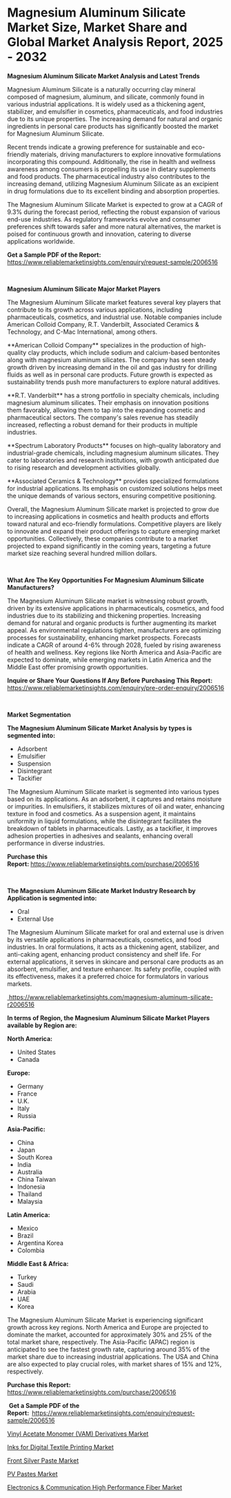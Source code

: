 <p><h1>Magnesium Aluminum Silicate Market Size, Market Share and Global Market Analysis Report, 2025 - 2032</h1></p><p><strong>Magnesium Aluminum Silicate Market Analysis and Latest Trends</strong></p>
<p><p>Magnesium Aluminum Silicate is a naturally occurring clay mineral composed of magnesium, aluminum, and silicate, commonly found in various industrial applications. It is widely used as a thickening agent, stabilizer, and emulsifier in cosmetics, pharmaceuticals, and food industries due to its unique properties. The increasing demand for natural and organic ingredients in personal care products has significantly boosted the market for Magnesium Aluminum Silicate.</p><p>Recent trends indicate a growing preference for sustainable and eco-friendly materials, driving manufacturers to explore innovative formulations incorporating this compound. Additionally, the rise in health and wellness awareness among consumers is propelling its use in dietary supplements and food products. The pharmaceutical industry also contributes to the increasing demand, utilizing Magnesium Aluminum Silicate as an excipient in drug formulations due to its excellent binding and absorption properties.</p><p>The Magnesium Aluminum Silicate Market is expected to grow at a CAGR of 9.3% during the forecast period, reflecting the robust expansion of various end-use industries. As regulatory frameworks evolve and consumer preferences shift towards safer and more natural alternatives, the market is poised for continuous growth and innovation, catering to diverse applications worldwide.</p></p>
<p><strong>Get a Sample PDF of the Report:&nbsp;</strong> <a href="https://www.reliablemarketinsights.com/enquiry/request-sample/2006516?utm_campaign=2264&utm_medium=2&utm_source=Github&utm_content=ia&utm_term=30012025&utm_id=magnesium-aluminum-silicate">https://www.reliablemarketinsights.com/enquiry/request-sample/2006516</a></p>
<p>&nbsp;</p>
<p><strong>Magnesium Aluminum Silicate Major Market Players</strong></p>
<p><p>The Magnesium Aluminum Silicate market features several key players that contribute to its growth across various applications, including pharmaceuticals, cosmetics, and industrial use. Notable companies include American Colloid Company, R.T. Vanderbilt, Associated Ceramics & Technology, and C-Mac International, among others.</p><p>**American Colloid Company** specializes in the production of high-quality clay products, which include sodium and calcium-based bentonites along with magnesium aluminum silicates. The company has seen steady growth driven by increasing demand in the oil and gas industry for drilling fluids as well as in personal care products. Future growth is expected as sustainability trends push more manufacturers to explore natural additives.</p><p>**R.T. Vanderbilt** has a strong portfolio in specialty chemicals, including magnesium aluminum silicates. Their emphasis on innovation positions them favorably, allowing them to tap into the expanding cosmetic and pharmaceutical sectors. The company's sales revenue has steadily increased, reflecting a robust demand for their products in multiple industries.</p><p>**Spectrum Laboratory Products** focuses on high-quality laboratory and industrial-grade chemicals, including magnesium aluminum silicates. They cater to laboratories and research institutions, with growth anticipated due to rising research and development activities globally.</p><p>**Associated Ceramics & Technology** provides specialized formulations for industrial applications. Its emphasis on customized solutions helps meet the unique demands of various sectors, ensuring competitive positioning.</p><p>Overall, the Magnesium Aluminum Silicate market is projected to grow due to increasing applications in cosmetics and health products and efforts toward natural and eco-friendly formulations. Competitive players are likely to innovate and expand their product offerings to capture emerging market opportunities. Collectively, these companies contribute to a market projected to expand significantly in the coming years, targeting a future market size reaching several hundred million dollars.</p></p>
<p>&nbsp;</p>
<p><strong>What Are The Key Opportunities For Magnesium Aluminum Silicate Manufacturers?</strong></p>
<p><p>The Magnesium Aluminum Silicate market is witnessing robust growth, driven by its extensive applications in pharmaceuticals, cosmetics, and food industries due to its stabilizing and thickening properties. Increasing demand for natural and organic products is further augmenting its market appeal. As environmental regulations tighten, manufacturers are optimizing processes for sustainability, enhancing market prospects. Forecasts indicate a CAGR of around 4-6% through 2028, fueled by rising awareness of health and wellness. Key regions like North America and Asia-Pacific are expected to dominate, while emerging markets in Latin America and the Middle East offer promising growth opportunities.</p></p>
<p><strong>Inquire or Share Your Questions If Any Before Purchasing This Report:</strong> <a href="https://www.reliablemarketinsights.com/enquiry/pre-order-enquiry/2006516?utm_campaign=2264&utm_medium=2&utm_source=Github&utm_content=ia&utm_term=30012025&utm_id=magnesium-aluminum-silicate">https://www.reliablemarketinsights.com/enquiry/pre-order-enquiry/2006516</a></p>
<p>&nbsp;</p>
<p><strong>Market Segmentation</strong></p>
<p><strong>The Magnesium Aluminum Silicate Market Analysis by types is segmented into:</strong></p>
<p><ul><li>Adsorbent</li><li>Emulsifier</li><li>Suspension</li><li>Disintegrant</li><li>Tackifier</li></ul></p>
<p><p>The Magnesium Aluminum Silicate market is segmented into various types based on its applications. As an adsorbent, it captures and retains moisture or impurities. In emulsifiers, it stabilizes mixtures of oil and water, enhancing texture in food and cosmetics. As a suspension agent, it maintains uniformity in liquid formulations, while the disintegrant facilitates the breakdown of tablets in pharmaceuticals. Lastly, as a tackifier, it improves adhesion properties in adhesives and sealants, enhancing overall performance in diverse industries.</p></p>
<p><strong>Purchase this Report:&nbsp;</strong><a href="https://www.reliablemarketinsights.com/purchase/2006516?utm_campaign=2264&utm_medium=2&utm_source=Github&utm_content=ia&utm_term=30012025&utm_id=magnesium-aluminum-silicate">https://www.reliablemarketinsights.com/purchase/2006516</a></p>
<p>&nbsp;</p>
<p><strong>The Magnesium Aluminum Silicate Market Industry Research by Application is segmented into:</strong></p>
<p><ul><li>Oral</li><li>External Use</li></ul></p>
<p><p>The Magnesium Aluminum Silicate market for oral and external use is driven by its versatile applications in pharmaceuticals, cosmetics, and food industries. In oral formulations, it acts as a thickening agent, stabilizer, and anti-caking agent, enhancing product consistency and shelf life. For external applications, it serves in skincare and personal care products as an absorbent, emulsifier, and texture enhancer. Its safety profile, coupled with its effectiveness, makes it a preferred choice for formulators in various markets.</p></p>
<p><a href="https://www.reliablemarketinsights.com/magnesium-aluminum-silicate-r2006516?utm_campaign=2264&utm_medium=2&utm_source=Github&utm_content=ia&utm_term=30012025&utm_id=magnesium-aluminum-silicate">&nbsp;https://www.reliablemarketinsights.com/magnesium-aluminum-silicate-r2006516</a></p>
<p><strong>In terms of Region, the Magnesium Aluminum Silicate Market Players available by Region are:</strong></p>
<p>
    <p> <strong> North America: </strong>
        <ul>
            <li>United States</li>
            <li>Canada</li>
        </ul>
        </p> 
    <p> <strong> Europe: </strong>
        <ul>
            <li>Germany</li>
            <li>France</li>
            <li>U.K.</li>
            <li>Italy</li>
            <li>Russia</li>
        </ul>
        </p> 
    <p> <strong> Asia-Pacific: </strong>
        <ul>
            <li>China</li>
            <li>Japan</li>
            <li>South Korea</li>
            <li>India</li>
            <li>Australia</li>
            <li>China Taiwan</li>
            <li>Indonesia</li>
            <li>Thailand</li>
            <li>Malaysia</li>
        </ul>
        </p> 
    <p> <strong> Latin America: </strong>
        <ul>
            <li>Mexico</li>
            <li>Brazil</li>
            <li>Argentina Korea</li>
            <li>Colombia</li>
        </ul>
        </p> 
    <p> <strong> Middle East & Africa: </strong>
        <ul>
            <li>Turkey</li>
            <li>Saudi</li>
            <li>Arabia</li>
            <li>UAE</li>
            <li>Korea</li>
        </ul>
    </p>
    </p>
<p><p>The Magnesium Aluminum Silicate Market is experiencing significant growth across key regions. North America and Europe are projected to dominate the market, accounted for approximately 30% and 25% of the total market share, respectively. The Asia-Pacific (APAC) region is anticipated to see the fastest growth rate, capturing around 35% of the market share due to increasing industrial applications. The USA and China are also expected to play crucial roles, with market shares of 15% and 12%, respectively.</p></p>
<p><strong>Purchase this Report: </strong><a href="https://www.reliablemarketinsights.com/purchase/2006516?utm_campaign=2264&utm_medium=2&utm_source=Github&utm_content=ia&utm_term=30012025&utm_id=magnesium-aluminum-silicate">https://www.reliablemarketinsights.com/purchase/2006516</a></p>
<p>&nbsp;<strong>Get a Sample PDF of the Report:&nbsp;&nbsp;</strong><a href="https://www.reliablemarketinsights.com/enquiry/request-sample/2006516?utm_campaign=2264&utm_medium=2&utm_source=Github&utm_content=ia&utm_term=30012025&utm_id=magnesium-aluminum-silicate">https://www.reliablemarketinsights.com/enquiry/request-sample/2006516</a></p>
<p><strong></strong></p>
<p><p><a href="https://www.linkedin.com/pulse/discovering-vinyl-acetate-monomer-vam-derivativesmarkets-gafic?utm_campaign=2264&utm_medium=2&utm_source=Github&utm_content=ia&utm_term=30012025&utm_id=magnesium-aluminum-silicate">Vinyl Acetate Monomer (VAM) Derivatives Market</a></p><p><a href="https://www.linkedin.com/pulse/inks-digital-textile-printing-marketanticipated-grow-predicted-ublqc?utm_campaign=2264&utm_medium=2&utm_source=Github&utm_content=ia&utm_term=30012025&utm_id=magnesium-aluminum-silicate">Inks for Digital Textile Printing Market</a></p><p><a href="https://www.linkedin.com/pulse/front-silver-paste-market-trends-analysis-size-share-aelqe?utm_campaign=2264&utm_medium=2&utm_source=Github&utm_content=ia&utm_term=30012025&utm_id=magnesium-aluminum-silicate">Front Silver Paste Market</a></p><p><a href="https://www.linkedin.com/pulse/regional-adaptations-global-pv-pastes-market-trends-overview-rzuqe?utm_campaign=2264&utm_medium=2&utm_source=Github&utm_content=ia&utm_term=30012025&utm_id=magnesium-aluminum-silicate">PV Pastes Market</a></p><p><a href="https://www.linkedin.com/pulse/electronics-communication-high-performance-fiber-market-bhpke?utm_campaign=2264&utm_medium=2&utm_source=Github&utm_content=ia&utm_term=30012025&utm_id=magnesium-aluminum-silicate">Electronics & Communication High Performance Fiber Market</a></p></p>